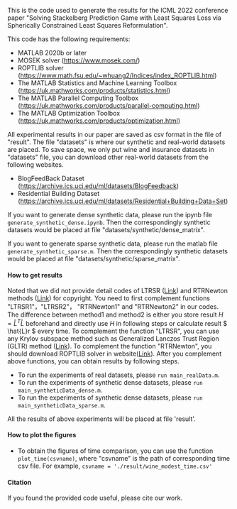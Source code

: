 This is the code used to generate the results for the ICML 2022 conference paper "Solving  Stackelberg Prediction Game with Least Squares Loss via Spherically Constrained Least Squares Reformulation".

This code has the following requirements:
- MATLAB 2020b or later
- MOSEK solver (https://www.mosek.com/)
- ROPTLIB solver (https://www.math.fsu.edu/~whuang2/Indices/index_ROPTLIB.html)
- The MATLAB Statistics and Machine Learning Toolbox (https://uk.mathworks.com/products/statistics.html)
- The MATLAB Parallel Computing Toolbox (https://uk.mathworks.com/products/parallel-computing.html)
- The MATLAB Optimization Toolbox (https://uk.mathworks.com/products/optimization.html)



All experimental results in our paper are saved as csv format in the file of "result". The file "datasets" is where our synthetic and real-world datasets are placed.  To save space, we only put wine and insurance datasets in "datasets" file, you can download other real-world datasets  from the following websites.

+ BlogFeedBack Dataset (https://archive.ics.uci.edu/ml/datasets/BlogFeedback)
+ Residential Building Dataset (https://archive.ics.uci.edu/ml/datasets/Residential+Building+Data+Set)

If you want to generate dense synthetic data, please run the ipynb file `generate_synthetic_dense.ipynb`. Then the correspondingly synthetic datasets would be placed at file "datasets/synthetic/dense_matrix".

If you want to generate sparse synthetic data, please run the matlab file `generate_synthetic_sparse.m`. Then the correspondingly synthetic datasets would be placed at file "datasets/synthetic/sparse_matrix".

#### How to get results

Noted that we did not provide detail codes of LTRSR ([Link](https://www.researchgate.net/profile/Leihong-Zhang-3/publication/318447764_A_Nested_Lanczos_Method_for_the_Trust-Region_Subproblem/links/5a600f3c458515b4377b8c2a/A-Nested-Lanczos-Method-for-the-Trust-Region-Subproblem.pdf)) and RTRNewton methods ([Link](http://citeseerx.ist.psu.edu/viewdoc/download?doi=10.1.1.156.2337&rep=rep1&type=pdf)) for copyright. You need to first complement functions "LTRSR1"，"LTRSR2"， "RTRNewton1"  and "RTRNewton2"  in our codes.  The difference between method1 and method2 is either you store result $H=\hat{L}^T\hat{L}$ beforehand and directly use $H$ in following steps or calculate result $ \hat{L}r $ every time. To complement the function "LTRSR", you can use any Krylov subspace method such as Generalized Lanczos Trust Region (GLTR) method ([Link](https://cds.cern.ch/record/333498/files/SCAN-9709015.pdf)). To complement the function "RTRNewton", you should download ROPTLIB solver in website([Link](https://www.math.fsu.edu/~whuang2/Indices/index_ROPTLIB.html)). After you complement above functions, you can obtain results by following steps.

+ To run the experiments of real datasets, please `run main_realData.m`. 
+ To run the experiments of synthetic dense datasets, please `run main_syntheticData_dense.m`.
+ To run the experiments of synthetic dense datasets, please `run main_syntheticData_sparse.m`.

All the results of above experiments will be placed at file 'result'.

#### How to plot the figures

+ To obtain the figures of time comparison, you can use the function `plot_time(csvname)`, where "csvname" is the path of corresponding  time csv file. For example, `csvname = './result/wine_modest_time.csv'`

#### Citation

If you found the provided code useful, please cite our work.
